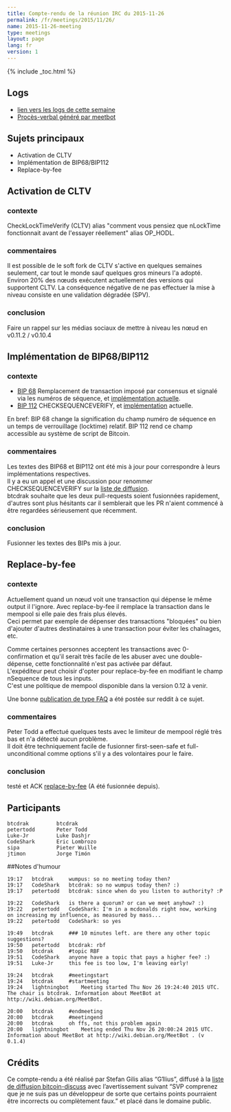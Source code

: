 ```yaml
---
title: Compte-rendu de la réunion IRC du 2015-11-26
permalink: /fr/meetings/2015/11/26/
name: 2015-11-26-meeting
type: meetings
layout: page
lang: fr
version: 1
---
```

{% include _toc.html %}

## Logs

- [lien vers les logs de cette semaine](http://bitcoinstats.com/irc/bitcoin-dev/logs/2015/11/26#l1448565880.0)  
- [Procès-verbal généré par meetbot](http://www.erisian.com.au/meetbot/bitcoin-dev/2015/bitcoin-dev.2015-11-26-19.24.html)  

## Sujets principaux  
  
- Activation de CLTV  
- Implémentation de BIP68/BIP112  
- Replace-by-fee

## Activation de CLTV

### contexte  

CheckLockTimeVerify (CLTV) alias "comment vous pensiez que nLockTime fonctionnait avant de l'essayer réellement" alias OP_HODL.

### commentaires

Il est possible de le soft fork de CLTV s'active en quelques semaines seulement, car tout le monde sauf quelques gros mineurs l'a adopté.  
Environ 20% des nœuds exécutent actuellement des versions qui supportent CLTV.  La conséquence négative de ne pas effectuer la mise à niveau consiste en une validation dégradée (SPV).  

### conclusion  

Faire un rappel sur les médias sociaux de mettre à niveau les nœud en v0.11.2 / v0.10.4

## Implémentation de BIP68/BIP112

### contexte  

- [BIP 68](https://github.com/bitcoin/bips/blob/master/bip-0068.mediawiki)  Remplacement de transaction imposé par consensus et signalé via les numéros de séquence, et [implémentation actuelle](https://github.com/bitcoin/bitcoin/pull/6312).  
- [BIP 112](https://github.com/bitcoin/bips/blob/master/bip-0112.mediawiki) CHECKSEQUENCEVERIFY, et [implémentation](https://github.com/bitcoin/bitcoin/pull/6564) actuelle.  

En bref: BIP 68 change la signification du champ numéro de séquence en un temps de verrouillage (locktime) relatif.  BIP 112 rend ce champ accessible au système de script de Bitcoin.

### commentaires

Les textes des BIP68 et BIP112 ont été mis à jour pour correspondre à leurs implémentations respectives.  
Il y a eu un appel et une discussion pour renommer CHECKSEQUENCEVERIFY sur la [liste de diffusion](https://www.mail-archive.com/bitcoin-dev@lists.linuxfoundation.org/msg02876.html).  
btcdrak souhaite que les deux pull-requests soient fusionnées rapidement, d'autres sont plus hésitants car il semblerait que les PR n'aient commencé à être regardées sérieusement que récemment.  

### conclusion

Fusionner les textes des BIPs mis à jour.

## Replace-by-fee

### contexte

Actuellement quand un nœud voit une transaction qui dépense le même output il l'ignore. Avec replace-by-fee il remplace la transaction dans le mempool si elle paie des frais plus élevés.   
Ceci permet par exemple de dépenser des transactions "bloquées" ou bien d'ajouter d'autres destinataires à une transaction pour éviter les chaînages, etc.  

Comme certaines personnes acceptent les transactions avec 0-confirmation et qu'il serait très facile de les abuser avec une double-dépense, cette fonctionnalité n'est pas activée par défaut.  
L'expéditeur peut choisir d'opter pour replace-by-fee en modifiant le champ nSequence de tous les inputs.   
C'est une politique de mempool disponible dans la version 0.12 à venir.

Une bonne [publication de type FAQ](https://www.reddit.com/r/Bitcoin/comments/3urm8o/optin_rbf_is_misunderstood_ask_questions_about_it/) a été postée sur reddit à ce sujet.

### commentaires

Peter Todd a effectué quelques tests avec le limiteur de mempool réglé très bas et n'a détecté aucun problème.   
Il doit être techniquement facile de fusionner first-seen-safe et full-unconditional comme options s'il y a des volontaires pour le faire.  

### conclusion

testé et ACK [replace-by-fee](https://github.com/bitcoin/bitcoin/pull/6871) (A été fusionnée depuis).

## Participants

    btcdrak         btcdrak  
    petertodd       Peter Todd  
    Luke-Jr         Luke Dashjr  
    CodeShark       Eric Lombrozo  
    sipa            Pieter Wuille  
    jtimon          Jorge Timón  

##Notes d'humour

    19:17	btcdrak		wumpus: so no meeting today then?  
    19:17	CodeShark	btcdrak: so no wumpus today then? :)  
    19:17	petertodd	btcdrak: since when do you listen to authority? :P  

    19:22	CodeShark	is there a quorum? or can we meet anyhow? :)  
    19:22	petertodd	CodeShark: I'm in a mcdonalds right now, working on increasing my influence, as measured by mass...  
    19:22	petertodd	CodeShark: so yes  

    19:49	btcdrak		### 10 minutes left. are there any other topic suggestions?  
    19:50	petertodd	btcdrak: rbf  
    19:50	btcdrak		#topic RBF    
    19:51	CodeShark	anyone have a topic that pays a higher fee? :)    
    19:51	Luke-Jr		this fee is too low, I'm leaving early!     

    19:24	btcdrak		#meetingstart  
    19:24	btcdrak		#startmeeting  
    19:24	lightningbot	Meeting started Thu Nov 26 19:24:40 2015 UTC. The chair is btcdrak. Information about MeetBot at http://wiki.debian.org/MeetBot.

    20:00	btcdrak		#endmeeting  
    20:00	btcdrak		#meetingend  
    20:00	btcdrak		oh ffs, not this problem again  
    20:00	lightningbot	Meeting ended Thu Nov 26 20:00:24 2015 UTC. Information about MeetBot at http://wiki.debian.org/MeetBot . (v 0.1.4)

## Crédits

Ce compte-rendu a été réalisé par Stefan Gilis alias “G1lius”, diffusé à la [liste de diffusion bitcoin-discuss][meetingsource] avec l’avertissement suivant “SVP comprenez que je ne suis pas un développeur de sorte que certains points pourraient être incorrects ou complètement faux.” et placé dans le domaine public.

[meetingsource]: http://lists.linuxfoundation.org/pipermail/bitcoin-discuss/2015-November/000035.html